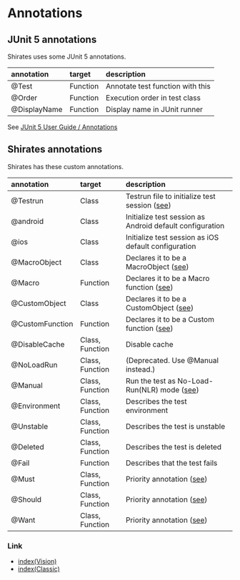 # Annotations

## JUnit 5 annotations

Shirates uses some JUnit 5 annotations.

| annotation   | target   | description                      | 
|:-------------|:---------|:---------------------------------|
| @Test        | Function | Annotate test function with this |
| @Order       | Function | Execution order in test class    |
| @DisplayName | Function | Display name in JUnit runner     |

See [JUnit 5 User Guide / Annotations](https://junit.org/junit5/docs/current/user-guide/#writing-tests-annotations)

## Shirates annotations

Shirates has these custom annotations.

| annotation      | target          | description                                                                                                                       |
|:----------------|:----------------|:----------------------------------------------------------------------------------------------------------------------------------|
| @Testrun        | Class           | Testrun file to initialize test session ([see](../../vision/basic/creating_testclass/creating_testclass.md))                      |
| @android        | Class           | Initialize test session as Android default configuration                                                                          |
| @ios            | Class           | Initialize test session as iOS default configuration                                                                              |
| @MacroObject    | Class           | Declares it to be a MacroObject ([see](../../vision/basic/routine_work/macro.md))                                                 |
| @Macro          | Function        | Declares it to be a Macro function ([see](../../vision/basic/routine_work/macro.md))                                              |
| @CustomObject   | Class           | Declares it to be a CustomObject ([see](../../classic/in_action/adapting_to_environments/configuring_tap_appIcon_function.md))    |
| @CustomFunction | Function        | Declares it to be a Custom function ([see](../../classic/in_action/adapting_to_environments/configuring_tap_appIcon_function.md)) |
| @DisableCache   | Class, Function | Disable cache                                                                                                                     |
| @NoLoadRun      | Class, Function | (Deprecated. Use @Manual instead.)                                                                                                |
| @Manual         | Class, Function | Run the test as No-Load-Run(NLR) mode ([see](../../common/designing_and_implementing_test/designing_test_in_code_first.md))       |
| @Environment    | Class, Function | Describes the test environment                                                                                                    |
| @Unstable       | Class, Function | Describes the test is unstable                                                                                                    |
| @Deleted        | Class, Function | Describes the test is deleted                                                                                                     |
| @Fail           | Function        | Describes that the test fails                                                                                                     |
| @Must           | Class, Function | Priority annotation ([see](../../classic/in_action/filtering_tests_with_priority/must_should_want.md))                            |
| @Should         | Class, Function | Priority annotation ([see](../../classic/in_action/filtering_tests_with_priority/must_should_want.md))                            |
| @Want           | Class, Function | Priority annotation ([see](../../classic/in_action/filtering_tests_with_priority/must_should_want.md))                            |

### Link

- [index(Vision)](../../index.md)
- [index(Classic)](../../classic/index.md)
